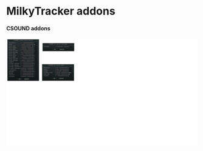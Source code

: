 # MilkyTracker addons

#### CSOUND addons

<a href="csound"><img src="csound/screenshot.jpg"/></a>



